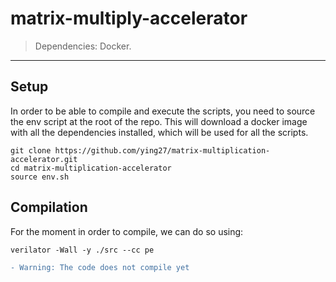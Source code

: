 # matrix-multiply-accelerator

> Dependencies: Docker. 

---

## Setup

In order to be able to compile and execute the scripts, you need to source the env script at the root of the repo. This will download a docker image with all the dependencies installed, which will be used for all the scripts.

```
git clone https://github.com/ying27/matrix-multiplication-accelerator.git
cd matrix-multiplication-accelerator
source env.sh
```

## Compilation

For the moment in order to compile, we can do so using:

```
verilator -Wall -y ./src --cc pe
```

```diff
- Warning: The code does not compile yet
```
